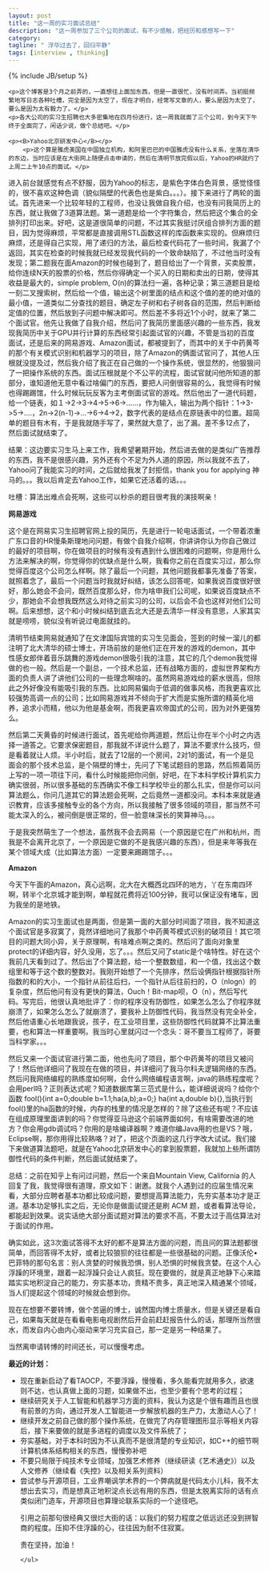 ```yaml
---
layout: post
title: "这一周的实习面试总结"
description: "这一周参加了三个公司的面试，有不少感触，把经历和感想写一下"
category:
tagline: " 浮华过去了，回归平静"
tags: [interview , thinking]
---
```

{% include JB/setup %}
<div class="blogcontent">
  						        
	<p>这个博客是3个月之前弄的，一直想往上面加东西，但是一直很忙，没有时间弄。当初挺频繁地写日志各种吐槽，完全是因为太空了，现在才明白，经常写文章的人，要么是因为太空了，要么是因为太有毅力了。</p>
	<p>各大公司的实习生招聘也大多密集地在四月份进行，这一周我就面了三个公司，到今天下午终于全面完了，闲话少说，做个总结吧。</p>

	<p><B>Yahoo北京研发中心</B></p>
        <p>这个算是雅虎美国在中国独立机构，和阿里巴巴的中国雅虎没有什么关系，坐落在清华的东边，当时应该是在大街网上随便点击申请的，然后在清明节放完假以后，Yahoo的HR就约了上周二上午10点的面试。</p>
<p>进入前台就感觉有点不舒服，因为Yahoo的标志，是紫色字体白色背景，感觉怪怪的，很不喜欢这种色调（貌似隔壁的代表色也是紫白。。。）。接下来进行了两轮的面试。首先进来一个比较年轻的工程师，也没让我做自我介绍，也没有问我简历上的东西，就让我做了3道算法题。第一道题是给一个字符集合，然后把这个集合的全排列打印出来。好吧，这是道很简单的问题，不过其实我挺讨厌组合排列方面的题目，因为觉得麻烦，平常都是直接调用STL函数这样的库函数来实现的。但麻烦归麻烦，还是得自己实现，用了递归的方法，最后检查代码花了一些时间，我漏了个返回，其实在检查的时候我就已经发现我代码的一个致命缺陷了，不过他当时没有发现；第二题我在面Amazon的时候也碰到了，题目给出了一个背景，买卖股票，给你连续N天的股票的价格，然后你得确定一个买入的日期和卖出的日期，使得其收益是最大的，simple problem, O(n)的算法扫一遍，各种记录；第三道题目是给一刻二叉搜索树，然后给一个值，输出这个树里面的结点和这个值的差的绝对值的最小值，一道类似二分查找的题目，确定左子树和右子树各自的范围，然后判断给定值的位置，然后放到子问题中解决即可。然后差不多将近1个小时，就来了第二个面试官。他先让我做了自我介绍，然后问了我简历里面感兴趣的一些东西，我发现我简历中关于GPU并行计算的东西经常引起面试官的兴趣，不管是当初的百度面试，还是后来的网易游戏、Amazon面试，都被提到了，而其中的关于中药黄芩的那个有关模式识别和机器学习的项目，除了Amazon的俩面试官问了，其他人压根就没提及过，然后我介绍了我正在自己做的一个操作系统，很显然的，他狠狠问了一把操作系统的东西。面试压根就是个不公平的流程，面试官就问他所知道的那部分，谁知道他无意中看过啥偏门的东西，要把人问倒很容易的么，我觉得有时候也得踢踢馆，什么时候玩玩反客为主考倒面试官的游戏。然后他出了一道代码题，给一个链表，如１->2->3->4->5->6->……，作为输入，输出为两个指针：1->3->5->….，2n->2(n-1)->…->6->4->2，数字代表的是结点在原链表中的位置。超简单的题目有木有，于是我就随手写了，果然就大意了，出了漏。差不多12点了，然后面试就结束了。</p>
        <p>结果：这边要实习生马上来工作，我希望暑期开始，然后进去做的是类似广告推荐的东西，我不是很感兴趣，另外还有个不足为外人道的原因，所以我就不去了，Yahoo问了我能实习的时间，之后就给我发了封拒信，thank you for applying 神马的。。。我以后肯定去Yahoo工作，如果它还活着的话。。。</p>
        <p>吐槽：算法出难点会死啊，这些可以秒杀的题目很考我的演技啊亲！</p>

<p><B>网易游戏</B></p>
<p>这个是在网易实习生招聘官网上投的简历，先是进行一轮电话面试，一个带着浓重广东口音的HR慢条斯理地问问题，有做个自我介绍啊，你讲讲你认为你自己做过的最好的项目啊，你在做项目的时候有没有遇到什么很困难的问题啊，你是用什么方法来解决的啊，你觉得你的优缺点是什么啊，我看你之前在百度实习过，那么你觉得百度这个公司怎么样啊。除了最后一个问题，其他问题我都事先准备了答案，就照着念了，最后一个问题当时我就好纠结，该怎么回答呢，如果我说百度很好很好，那么她会不会问，既然百度那么好，你为啥申我们公司呢，如果说百度缺点不少，那她会不会想我既然这么对待之前实习的公司，以后会不会也这样对他们公司啊。后来想想，这个和小时候纠结到底去北大还是去清华一样没有意思，人家其实就是唠唠，貌似没有听说过电面就挂的。</p>
<p>清明节结束网易就通知了在文津国际宾馆的实习生见面会，签到的时候一溜儿的都注明了北大清华的硕士博士，开场前放的是他们正在开发的游戏的demon，其中性感女郎伴着音乐跳舞的游戏demon很吸引我的注意，其它的几个demon我觉得做的也一般。然后是一个副总，一个技术总监，还有战略方面的，虚拟世界架构方面的负责人讲了讲他们公司的一些理念啊啥的。虽然网易游戏给的薪水很高，但除此之外好像没有能吸引我的东西。比如网易偏向于低调的做事风格，而我更喜欢比较强势高调一点的公司；比如网易游戏并不倾向于扩大而是实施所谓的精英化培养，追求小而精，他以为他是基金啊，而我更喜欢帝国式的公司，因为对外更强势么。</p>
<p>然后第二天黄昏的时候进行面试，首先呢给你两道题，然后让你在半个小时之内选择一道答之。它要求保密题目，那我就不详说什么题了，算法不要求什么技巧，但是看着就让人烦。半小时后，就去了12层的一个房间，2对1的面试，有一个是见面会的那个技术总监，是个隔壁的博士，先问了下笔试题目的思路，然后照着简历上写的一项一项往下问，看什么时候能把你问倒，好吧，在下本科学校计算机实力确实很弱，所以很多基础的东西确实不像工科学校毕业的那么扎实，但是你可以问算法题么，你问几道其它的算法题会死啊，之后竟然一道都没问。本科本来就是通识教育，应该多接触专业的各个方向，所以我接触了很多领域的项目，那当然不可能太深入的么，被问倒是很正常的，但一脸意味深长的笑算神马。。。</p>
<p>于是我突然萌生了一个想法，虽然我不会去网易（一个原因是它在广州和杭州，而我是不会离开北京了，一个原因是它做的不是我感兴趣的东西），但是来年等我在某个领域大成（比如算法方面）一定要来踢踢馆子。。。</p>

<p><B>Amazon</B></p>
<p>今天下午面的Amazon，真心远啊，北大在大概西北四环的地方，丫在东南四环啊，转半个北京城才能到啊，单程就花费将近100分钟，我可以保证没有堵车，因为我坐的是地铁。</p>
<p>Amazon的实习生面试也是两面，但是第一面的大部分时间面了项目，我不知道这个面试官是多寂寞了，竟然详细地问了我那个中药黄芩模式识别的破项目！其它项目的问题大同小异，关于原理啊，有啥难点啊之类的。然后问了面向对象里protect的详细内容，好久没用，忘了。。。然后又问了static是个啥特性。好在这个我前几天看到过了。然后出了个算法题，给一个整数数组，和一个值，找出这个数组里和等于这个数的整数对。我刚开始想了一个先排序，然后设俩指针根据指针所指数的和的大小，一个指针从前往后扫，一个指针从后往前扫的，O（nlogn）的复杂度，然后他问有没有更快的算法，Ouch！Bit-map呗，O（n），然后写代码。写完后，他很认真地批评了：你的程序没有防御性，如果怎么怎么了你程序就崩溃了，如果怎么怎么了就崩溃了，要我补上防御性代码，我当然没有完全补全，然后他语重心长地跟我说，孩子，在工业项目里，这些防御性代码就算不比算法重要，也和算法一样重要啊。我当时心里就闪过一个念头：哥不要当工程师了，哥要当科学家。。。</p>
<p>然后又来一个面试官进行第二面，他也先问了项目，那个中药黄芩的项目又被问了！然后他详细问了我现在在做的项目，并详细问了我马尔科夫逻辑网络的东西。然后问我网络编程的熟练度如何啊，会什么网络编程语言啊，java的熟练程度呢？会用perl吗？正则表达式呢？知道数据库第三范式是什么，能详细说说吗？给你个函数 fool(){int a=0;double b=1.1;ha(a,b);a=0;} ha(int a,double b){},当执行到fool()里的ha函数的时候，内存的栈里的情况是怎样的？除了这些还有呢？不应该在组成原理里面讲到的吗？你觉得亚马逊这个前端界面如何，有啥需要改进的地方？你会用gdb调试吗？你用的是啥编译器啊？难道你编Java用的也是VS？哦，Eclipse啊，那你用得比较熟咯？对了，把这个页面的这几行字改大试试。我们接下来做道算法题吧，就是在Yahoo北京研发中心的拿到股票题，我就加上些所谓防御性代码的条件判断，然后面试就结束了。</p>

<p>总结：之前在知乎上有问过问题，然后一个来自Mountain View, California 的人回复了我，我觉得很有道理，原文如下：谢邀。就我个人遇到过的应届生情况来看，大部分应聘者基本功都比较成问题，要想提高算法能力，先夯实基本功才是正道。基本功足够扎实之后，无论你是做面试提还是刷 ACM 题，或者看算法导论，都能起到效果。说实话绝大部分面试题对算法的要求不高，不要太过于高估算法对于面试的作用。</p>
<p>确实如此，这3次面试答得不太好的都不是算法方面的问题，而且问的算法题都很简单，而回答得不太好，或者比较狼狈的往往都是一些很基础的问题。正像沃伦•巴菲特的那句名言：别人贪婪的时候我恐惧，别人恐惧的时候我贪婪。在这个人心浮躁的环境里，跟着一起浮躁只会让人疯狂。现在要做的，就是真正地静下心来踏踏实实地积淀自己的能力，夯实基本功，贵精不贵多，真正地深入精通某个领域，当人们提起这个领域的时候就会想到你。</p>
<p>现在在想要不要转博，做个苦逼的博士，诚然国内博士质量水，但是关键还是看自己，如果每天就是在看看电影电视剧然后开会前赶赶报告什么的话，那理所当然很水，而发自内心由内心驱动来学习充实自己，那一定是另一种结果了。</p>
<p>当然离申请转博的时间还长，可以慢慢考虑。</p>
<p><B>最近的计划：</B></p>
<ul>
<li>		现在重新启动了看TAOCP，不要浮躁，慢慢看，多久能看完就用多久，欲速则不达，也认真做上面的习题，如果做不出，也至少要有个思考的过程；</li>
<li>		继续研究关于人工智能和机器学习方面的资料，我认为这是个很有趣而且也很有前景的方向，通过开发人工智能进一步解放机器的生产力，太激动人心了！</li>
<li>            继续开发之前自己做的那个操作系统，在做完了内存管理图形显示等相关内容后，接下来要做的就是多进程的调度以及文件系统了；</li>
<li>	        夯实基础，对于本科时因为不认真而不是很清楚的专业知识，如C++的细节啊计算机体系结构相关的东西，慢慢弥补吧</li>
<li>	        不要只局限于纯技术专业领域，加强艺术修养（继续研读《艺术通史》）以及人文修养（继续看《失控》以及相关系列资料）</li>
 <li>           尝试参与开源项目，工业界嘲讽学术界的一个弊病就是代码太小儿科，我不太想出去实习，而是想真正地积淀点长远有用的东西，但是太脱离实际的话有点类似闭门造车，开源项目也算理论联系实际的一个途径吧。</li>

<p>	   引用之前那句很经典又很烂大街的话：以我们的努力程度之低远远还没到拼智商的程度。压抑不住浮躁的心，往往因为耐不住寂寞。</p>
<p>        贵在坚持，加油！</p>

	</ul>    
</div>
